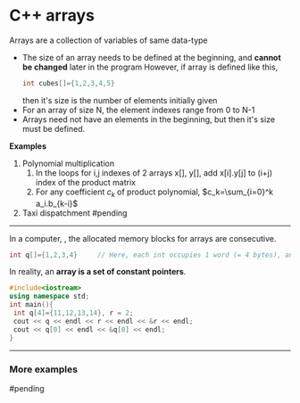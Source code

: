 # C++ arrays
Arrays are a collection of variables of same data-type
- The size of an array needs to be defined at the beginning, and **cannot be changed** later in the program
  However, if array is defined like this,
  ```cpp
  int cubes[]={1,2,3,4,5}
  ```
  then it's size is the number of elements initially given
- For an array of size N, the element indexes range from 0 to N-1
- Arrays need not have an elements in the beginning, but then it's size must be defined.


**Examples**
1. Polynomial multiplication
	1. In the loops for i,j indexes of 2 arrays x[], y[], add x[i].y[j] to (i+j) index of the product matrix
	2. For any coefficient $c_k$ of product polynomial, $c_k=\sum_{i=0}^k a_i.b_{k-i}$ 
2. Taxi dispatchment
	#pending 

---
In a computer, , the allocated memory blocks for arrays are consecutive. 
```cpp
int q[]={1,2,3,4}     // Here, each int occupies 1 word (= 4 bytes), and so the array occupies 16 consecutive bytes
```

In reality, an **array is a set of constant pointers**.

```cpp
#include<iostream>
using namespace std;
int main(){
 int q[4]={11,12,13,14}, r = 2;
 cout << q << endl << r << endl << &r << endl;
 cout << q[0] << endl << &q[0] << endl;
}
```

---
### More examples
#pending